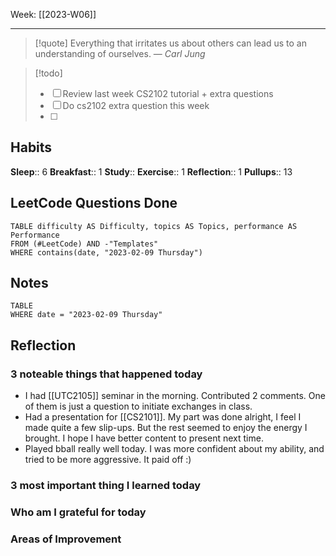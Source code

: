 Week: [[2023-W06]]
- - -
>[!quote]
> Everything that irritates us about others can lead us to an understanding of ourselves.
> — <cite>Carl Jung</cite>

>[!todo]
>- [ ] Review last week CS2102 tutorial + extra questions
>- [ ] Do cs2102 extra question this week
>- [ ] 

## Habits

**Sleep**:: 6
**Breakfast**:: 1
**Study**:: 
**Exercise**:: 1
**Reflection**:: 1
**Pullups**:: 13

## LeetCode Questions Done
```dataview
TABLE difficulty AS Difficulty, topics AS Topics, performance AS Performance
FROM (#LeetCode) AND -"Templates"
WHERE contains(date, "2023-02-09 Thursday") 
```

## Notes
```dataview
TABLE
WHERE date = "2023-02-09 Thursday"
```

## Reflection

### 3 noteable things that happened today
- I had [[UTC2105]] seminar in the morning. Contributed 2 comments. One of them is just a question to initiate exchanges in class.
- Had a presentation for [[CS2101]]. My part was done alright, I feel I made quite a few slip-ups. But the rest seemed to enjoy the energy I brought. I hope I have better content to present next time. 
- Played bball really well today. I was more confident about my ability, and tried to be more aggressive. It paid off :)

### 3 most important thing I learned today

### Who am I grateful for today

### Areas of Improvement